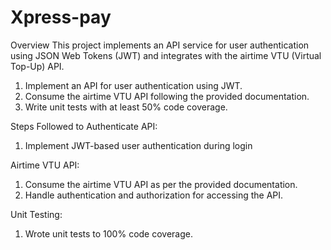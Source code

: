 # Xpress-pay

Overview
This project implements an API service for user authentication using JSON Web Tokens (JWT) and integrates with the airtime VTU (Virtual Top-Up) API.

1. Implement an API for user authentication using JWT.
2. Consume the airtime VTU API following the provided documentation.
3. Write unit tests with at least 50% code coverage.

Steps Followed to Authenticate API:

1. Implement JWT-based user authentication during login

Airtime VTU API:

1. Consume the airtime VTU API as per the provided documentation.
2. Handle authentication and authorization for accessing the API.

Unit Testing:

1. Wrote unit tests to 100% code coverage.